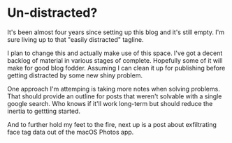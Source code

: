 # Un-distracted?

It's been almost four years since setting up this blog and it's still empty. I'm sure living up to that "easily distracted" tagline.

I plan to change this and actually make use of this space. I've got a decent backlog of material in various stages of complete. Hopefully some of it will make for good blog fodder. Assuming I can clean it up for publishing before getting distracted by some new shiny problem.

One approach I'm attemping is taking more notes when solving problems. That should provide an outline for posts that weren't solvable with a single google search. Who knows if it'll work long-term but should reduce the inertia to gettting started.

And to further hold my feet to the fire, next up is a post about exfiltrating face tag data out of the macOS Photos app.
